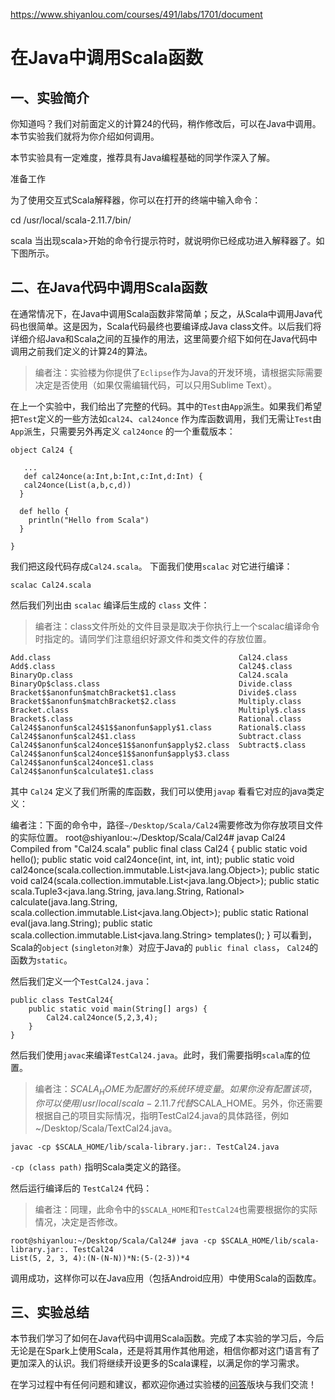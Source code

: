 https://www.shiyanlou.com/courses/491/labs/1701/document

# 在Java中调用Scala函数
## 一、实验简介

你知道吗？我们对前面定义的计算24的代码，稍作修改后，可以在Java中调用。本节实验我们就将为你介绍如何调用。

本节实验具有一定难度，推荐具有Java编程基础的同学作深入了解。

准备工作

为了使用交互式Scala解释器，你可以在打开的终端中输入命令：

cd /usr/local/scala-2.11.7/bin/

scala
当出现scala>开始的命令行提示符时，就说明你已经成功进入解释器了。如下图所示。

## 二、在Java代码中调用Scala函数

在通常情况下，在Java中调用Scala函数非常简单；反之，从Scala中调用Java代码也很简单。这是因为，Scala代码最终也要编译成Java class文件。以后我们将详细介绍Java和Scala之间的互操作的用法，这里简要介绍下如何在Java代码中调用之前我们定义的计算24的算法。

> 编者注：实验楼为你提供了`Eclipse`作为Java的开发环境，请根据实际需要决定是否使用（如果仅需编辑代码，可以只用Sublime Text）。

在上一个实验中，我们给出了完整的代码。其中的`Test`由`App`派生。如果我们希望把`Test`定义的一些方法如`cal24`、`cal24once` 作为库函数调用，我们无需让`Test`由`App`派生，只需要另外再定义 `cal24once` 的一个重载版本：

    object Cal24 {

       ...
       def cal24once(a:Int,b:Int,c:Int,d:Int) {
       cal24once(List(a,b,c,d))
      }

      def hello {
        println("Hello from Scala")
      }

    }
我们把这段代码存成`Cal24.scala`。 下面我们使用`scalac` 对它进行编译：

    scalac Cal24.scala
然后我们列出由 `scalac` 编译后生成的 `class` 文件：

> 编者注：class文件所处的文件目录是取决于你执行上一个scalac编译命令时指定的。请同学们注意组织好源文件和类文件的存放位置。

    Add.class                                          Cal24.class
    Add$.class                                         Cal24$.class
    BinaryOp.class                                     Cal24.scala
    BinaryOp$class.class                               Divide.class
    Bracket$$anonfun$matchBracket$1.class              Divide$.class
    Bracket$$anonfun$matchBracket$2.class              Multiply.class
    Bracket.class                                      Multiply$.class
    Bracket$.class                                     Rational.class
    Cal24$$anonfun$cal24$1$$anonfun$apply$1.class      Rational$.class
    Cal24$$anonfun$cal24$1.class                       Subtract.class
    Cal24$$anonfun$cal24once$1$$anonfun$apply$2.class  Subtract$.class
    Cal24$$anonfun$cal24once$1$$anonfun$apply$3.class  
    Cal24$$anonfun$cal24once$1.class                   
    Cal24$$anonfun$calculate$1.class
其中 `Cal24` 定义了我们所需的库函数，我们可以使用`javap` 看看它对应的java类定义：

编者注：下面的命令中，路径`~/Desktop/Scala/Cal24`需要修改为你存放项目文件的实际位置。
    root@shiyanlou:~/Desktop/Scala/Cal24# javap Cal24
    Compiled from "Cal24.scala"
    public final class Cal24 {
      public static void hello();
      public static void cal24once(int, int, int, int);
      public static void cal24once(scala.collection.immutable.List<java.lang.Object>);
      public static void cal24(scala.collection.immutable.List<java.lang.Object>);
      public static scala.Tuple3<java.lang.String, java.lang.String, Rational> calculate(java.lang.String, scala.collection.immutable.List<java.lang.Object>);
      public static Rational eval(java.lang.String);
      public static scala.collection.immutable.List<java.lang.String> templates();
    }
可以看到，Scala的`object` (`singleton对象`）对应于Java的 `public final class`， `Cal24`的函数为`static`。

然后我们定义一个`TestCal24.java`：

    public class TestCal24{
        public static void main(String[] args) {
            Cal24.cal24once(5,2,3,4);
        }
    }
然后我们使用`javac`来编译`TestCal24.java`。此时，我们需要指明`scala`库的位置。

> 编者注：$SCALA_HOME为配置好的系统环境变量。如果你没有配置该项，你可以使用/usr/local/scala-2.11.7代替$SCALA_HOME。另外，你还需要根据自己的项目实际情况，指明TestCal24.java的具体路径，例如~/Desktop/Scala/TextCal24.java。

    javac -cp $SCALA_HOME/lib/scala-library.jar:. TestCal24.java
`-cp (class path)` 指明Scala类定义的路径。

然后运行编译后的 `TestCal24` 代码：

> 编者注：同理，此命令中的`$SCALA_HOME`和`TestCal24`也需要根据你的实际情况，决定是否修改。

    root@shiyanlou:~/Desktop/Scala/Cal24# java -cp $SCALA_HOME/lib/scala-library.jar:. TestCal24
    List(5, 2, 3, 4):(N-(N-N))*N:(5-(2-3))*4
调用成功，这样你可以在Java应用（包括Android应用）中使用Scala的函数库。

## 三、实验总结

本节我们学习了如何在Java代码中调用Scala函数。完成了本实验的学习后，今后无论是在Spark上使用Scala，还是将其用作其他用途，相信你都对这门语言有了更加深入的认识。我们将继续开设更多的Scala课程，以满足你的学习需求。

在学习过程中有任何问题和建议，都欢迎你通过实验楼的[问答](https://www.shiyanlou.com/questions/)版块与我们交流！
